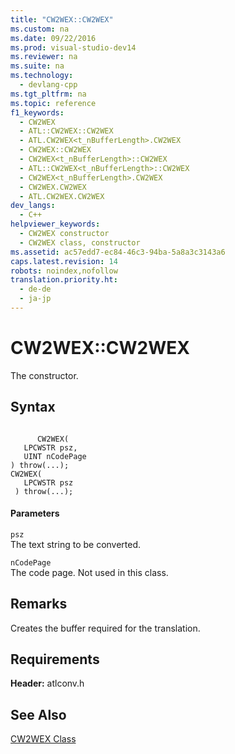 ```yaml
---
title: "CW2WEX::CW2WEX"
ms.custom: na
ms.date: 09/22/2016
ms.prod: visual-studio-dev14
ms.reviewer: na
ms.suite: na
ms.technology: 
  - devlang-cpp
ms.tgt_pltfrm: na
ms.topic: reference
f1_keywords: 
  - CW2WEX
  - ATL::CW2WEX::CW2WEX
  - ATL.CW2WEX<t_nBufferLength>.CW2WEX
  - CW2WEX::CW2WEX
  - CW2WEX<t_nBufferLength>::CW2WEX
  - ATL::CW2WEX<t_nBufferLength>::CW2WEX
  - CW2WEX<t_nBufferLength>.CW2WEX
  - CW2WEX.CW2WEX
  - ATL.CW2WEX.CW2WEX
dev_langs: 
  - C++
helpviewer_keywords: 
  - CW2WEX constructor
  - CW2WEX class, constructor
ms.assetid: ac57edd7-ec84-46c3-94ba-5a8a3c3143a6
caps.latest.revision: 14
robots: noindex,nofollow
translation.priority.ht: 
  - de-de
  - ja-jp
---
```

# CW2WEX::CW2WEX
The constructor.  
  
## Syntax  
  
```  
  
      CW2WEX(  
   LPCWSTR psz,  
   UINT nCodePage  
) throw(...);  
CW2WEX(  
   LPCWSTR psz  
 ) throw(...);  
```  
  
#### Parameters  
 `psz`  
 The text string to be converted.  
  
 `nCodePage`  
 The code page. Not used in this class.  
  
## Remarks  
 Creates the buffer required for the translation.  
  
## Requirements  
 **Header:** atlconv.h  
  
## See Also  
 [CW2WEX Class](../vs140/cw2wex-class.md)
